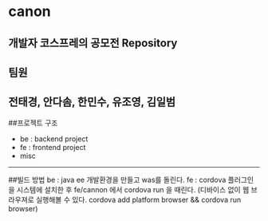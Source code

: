 # canon
개발자 코스프레의 공모전 Repository
---
## 팀원
전태경, 안다솜, 한민수, 유조영, 김일범
---
##프로젝트 구조
- be : backend project
- fe : frontend project
- misc
---
##빌드 방법
be : java ee 개발환경을 만들고 was를 돌린다.
fe : cordova 플러그인을 시스템에 설치한 후 fe/cannon 에서 cordova run <platform>을 때린다.
(디바이스 없이 웹 브라우져로 실행해볼 수 있다. cordova add platform browser && cordova run browser)

